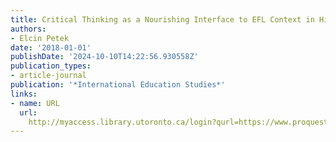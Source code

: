 ```yaml
---
title: Critical Thinking as a Nourishing Interface to EFL Context in Higher Education
authors:
- Elcin Petek
date: '2018-01-01'
publishDate: '2024-10-10T14:22:56.930558Z'
publication_types:
- article-journal
publication: '*International Education Studies*'
links:
- name: URL
  url: 
    http://myaccess.library.utoronto.ca/login?qurl=https://www.proquest.com/docview/2101593898?accountid=14771&bdid=38382&_bd=xPmrJ6VHIMYI2%2BKy1bcKpNWJej0%3D
---
```

